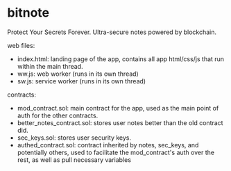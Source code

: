 # bitnote
Protect Your Secrets Forever. Ultra-secure notes powered by blockchain.

web files:
- index.html:	                landing page of the app, contains all app html/css/js that run within the main thread.
- ww.js:		                web worker (runs in its own thread)
- sw.js:		                service worker (runs in its own thread)

contracts:
- mod_contract.sol:				main contract for the app, used as the main point of auth for the other contracts.
- better_notes_contract.sol:	stores user notes better than the old contract did.
- sec_keys.sol:					stores user security keys.
- authed_contract.sol:			contract inherited by notes, sec_keys, and potentially others, used to facilitate the mod_contract's auth over the rest, as well as pull necessary variables
